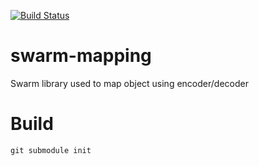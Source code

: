 [![Build Status](https://travis-ci.org/swarm-framework/swarm-mapping.svg?branch=master)](https://travis-ci.org/swarm-framework/swarm-mapping)

# swarm-mapping
Swarm library used to map object using encoder/decoder

# Build

```
git submodule init
```
